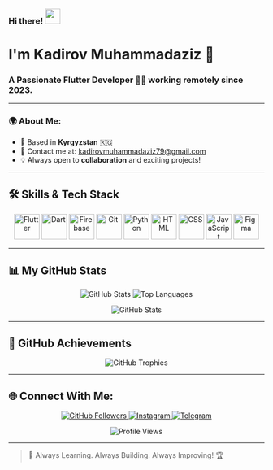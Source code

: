 ### Hi there! <img src="https://user-images.githubusercontent.com/18350557/176309783-0785949b-9127-417c-8b55-ab5a4333674e.gif" width="30px">

# I'm Kadirov Muhammadaziz 🚀

### A Passionate **Flutter Developer** 🧑‍💻 working remotely since 2023.

---

### 🌍 About Me:
- 📍 Based in **Kyrgyzstan** 🇰🇬
- 📧 Contact me at: [kadirovmuhammadaziz79@gmail.com](mailto:kadirovmuhammadaziz79@gmail.com)
- 💡 Always open to **collaboration** and exciting projects!

---

## 🛠️ Skills & Tech Stack

<p align="center">
  <img src="https://raw.githubusercontent.com/danielcranney/readme-generator/main/public/icons/skills/flutter-colored.svg" width="50" height="50" alt="Flutter"/>
  <img src="https://raw.githubusercontent.com/danielcranney/readme-generator/main/public/icons/skills/dart-colored.svg" width="50" height="50" alt="Dart"/>
  <img src="https://raw.githubusercontent.com/danielcranney/readme-generator/main/public/icons/skills/firebase-colored.svg" width="50" height="50" alt="Firebase"/>
  <img src="https://raw.githubusercontent.com/danielcranney/readme-generator/main/public/icons/skills/git-colored.svg" width="50" height="50" alt="Git"/>
  <img src="https://raw.githubusercontent.com/danielcranney/readme-generator/main/public/icons/skills/python-colored.svg" width="50" height="50" alt="Python"/>
  <img src="https://raw.githubusercontent.com/danielcranney/readme-generator/main/public/icons/skills/html5-colored.svg" width="50" height="50" alt="HTML"/>
  <img src="https://raw.githubusercontent.com/danielcranney/readme-generator/main/public/icons/skills/css3-colored.svg" width="50" height="50" alt="CSS"/>
  <img src="https://raw.githubusercontent.com/danielcranney/readme-generator/main/public/icons/skills/javascript-colored.svg" width="50" height="50" alt="JavaScript"/>
  <img src="https://raw.githubusercontent.com/danielcranney/readme-generator/main/public/icons/skills/figma-colored.svg" width="50" height="50" alt="Figma"/>
</p>

---

## 📊 My GitHub Stats

<p align="center">
  <img src="https://github-readme-stats.vercel.app/api?username=KadirovKmck&show_icons=true&theme=blueberry" alt="GitHub Stats" />
  

  <img src="https://github-readme-stats.vercel.app/api/top-langs/?username=KadirovKmck&langs_count=5&theme=blueberry&layout=compact" alt="Top Languages"/>
</p>


<p align="center">
  <img src="https://github-readme-stats.vercel.app/api?username=zulpukarov02&show_icons=true&theme=blueberry" alt="GitHub Stats" />
  

</p>

---

## 🚀 GitHub Achievements

<p align="center">
  <img src="https://github-profile-trophy.vercel.app/?username=KadirovKmck&theme=blueberry&margin-w=10&margin-h=10" alt="GitHub Trophies"/>
</p>

---

## 🌐 Connect With Me:

<p align="center">
  <a href="https://github.com/KadirovKmck" target="_blank">
    <img src="https://img.shields.io/github/followers/KadirovKmck?logo=github&style=for-the-badge&color=0891b2&labelColor=000000" alt="GitHub Followers"/>
  </a>
  <a href="https://www.instagram.com/fluttertrio" target="_blank">
    <img src="https://img.shields.io/badge/Instagram-E4405F?style=for-the-badge&logo=instagram&logoColor=white" alt="Instagram"/>
  </a>
   <a href="https://t.me/KadirovM79" target="_blank">
    <img src="https://img.shields.io/badge/Telegram-26A5E4?style=for-the-badge&logo=telegram&logoColor=white" alt="Telegram"/>
  </a>
</p>

<p align="center">
  <img src="https://komarev.com/ghpvc/?username=KadirovKmck&label=Profile%20views&color=0e75b6&style=flat" alt="Profile Views" />
</p>

---

> 🚀 Always Learning. Always Building. Always Improving! 🏆
